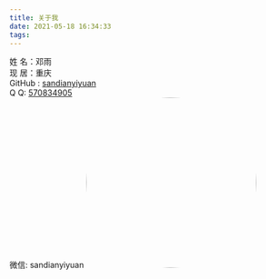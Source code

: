 ```yaml
---
title: 关于我
date: 2021-05-18 16:34:33
tags:
---
```

姓    名：邓雨  
现    居：重庆  
GitHub : [sandianyiyuan](https://github.com/sandianyiyuan)  
Q       Q: [570834905](http://wpa.qq.com/msgrd?v=3&uin=570834905&site=qq&menu=yes)  
微信: sandianyiyuan
<img src="https://z3.ax1x.com/2021/05/21/g70k9O.gif" alt="avatar" width="300" style="border-radius:50%">